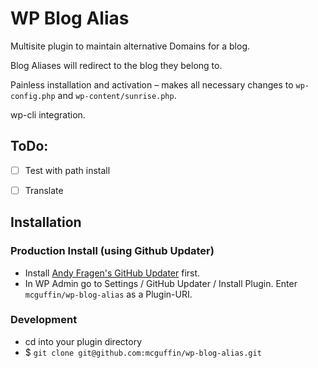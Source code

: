 WP Blog Alias
===============

Multisite plugin to maintain alternative Domains for a blog.

Blog Aliases will redirect to the blog they belong to.

Painless installation and activation – makes all necessary changes to `wp-config.php` and `wp-content/sunrise.php`.

wp-cli integration.

ToDo:
-----
 - [ ] Test with path install
 - [ ] Translate


Installation
------------

### Production Install (using Github Updater)
 - Install [Andy Fragen's GitHub Updater](https://github.com/afragen/github-updater) first.
 - In WP Admin go to Settings / GitHub Updater / Install Plugin. Enter `mcguffin/wp-blog-alias` as a Plugin-URI.

### Development
 - cd into your plugin directory
 - $ `git clone git@github.com:mcguffin/wp-blog-alias.git`
